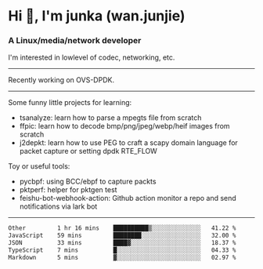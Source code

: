 
<h1 >Hi 👋, I'm junka (wan.junjie)</h1>
<h3 >A Linux/media/network developer</h3>


I'm interested in lowlevel of codec, networking, etc.


---

Recently working on OVS-DPDK.

---

Some funny little projects for learning:

- tsanalyze: learn how to parse a mpegts file from scratch 
- ffpic: learn how to decode bmp/png/jpeg/webp/heif images from scratch
- j2depkt: learn how to use PEG to craft a scapy domain language for packet capture or setting dpdk RTE_FLOW

Toy or useful tools:

- pycbpf: using BCC/ebpf to capture packts
- pktperf: helper for pktgen test
- feishu-bot-webhook-action: Github action monitor a repo and send notifications via lark bot

---

<!--START_SECTION:waka-->

```txt
Other         1 hr 16 mins    ██████████▒░░░░░░░░░░░░░░   41.22 %
JavaScript    59 mins         ████████░░░░░░░░░░░░░░░░░   32.00 %
JSON          33 mins         ████▓░░░░░░░░░░░░░░░░░░░░   18.37 %
TypeScript    7 mins          █░░░░░░░░░░░░░░░░░░░░░░░░   04.33 %
Markdown      5 mins          ▓░░░░░░░░░░░░░░░░░░░░░░░░   02.97 %
```

<!--END_SECTION:waka-->

